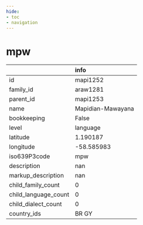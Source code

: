 ```yaml
---
hide:
- toc
- navigation
---
```

# mpw
|                      | info              |
|:---------------------|:------------------|
| id                   | mapi1252          |
| family_id            | araw1281          |
| parent_id            | mapi1253          |
| name                 | Mapidian-Mawayana |
| bookkeeping          | False             |
| level                | language          |
| latitude             | 1.190187          |
| longitude            | -58.585983        |
| iso639P3code         | mpw               |
| description          | nan               |
| markup_description   | nan               |
| child_family_count   | 0                 |
| child_language_count | 0                 |
| child_dialect_count  | 0                 |
| country_ids          | BR GY             |